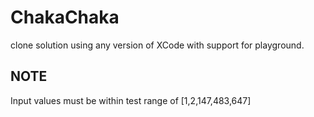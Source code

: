 # ChakaChaka
clone solution using any version of XCode with support for playground. 
## NOTE 
Input values must be within test range of [1,2,147,483,647]
